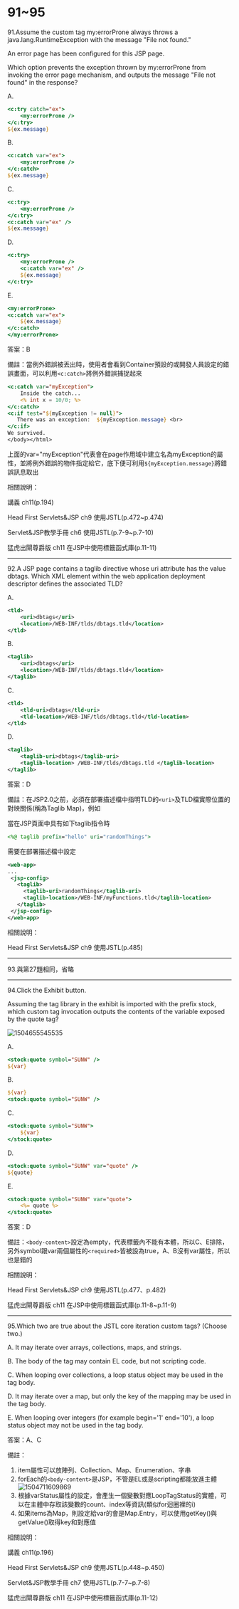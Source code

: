 91~95
========================
91.Assume the custom tag my:errorProne always throws a java.lang.RuntimeException with the message "File not found." 

An error page has been configured for this JSP page. 

Which option prevents the exception thrown by my:errorProne from invoking the error page mechanism, and outputs the message "File not found" in the response?

A.   

```jsp
<c:try catch="ex"> 
	<my:errorProne /> 
</c:try> 
${ex.message} 
```

B.  

```jsp
<c:catch var="ex"> 
	<my:errorProne /> 
</c:catch>
${ex.message} 
```

C.   

```jsp
<c:try> 
	<my:errorProne /> 
</c:try> 
<c:catch var="ex" /> 
${ex.message} 
```

D.   

```jsp
<c:try> 
	<my:errorProne /> 
	<c:catch var="ex" /> 
	${ex.message} 
</c:try> 
```

E.   

```jsp
<my:errorProne> 
<c:catch var="ex"> 
	${ex.message} 
</c:catch> 
</my:errorProne>
```

<!--sec data-title="解析" data-id="section91_2" data-collapse=true ces-->
答案：B

備註：當例外錯誤被丟出時，使用者會看到Container預設的或開發人員設定的錯誤畫面，可以利用`<c:catch>`將例外錯誤捕捉起來

```jsp
<c:catch var="myException">
    Inside the catch...
    <% int x = 10/0; %>      
</c:catch>
<c:if test="${myException != null}">
   There was an exception:  ${myException.message} <br>
</c:if>
We survived.
</body></html>
```

上面的var="myException"代表會在page作用域中建立名為myException的屬性，並將例外錯誤的物件指定給它，底下便可利用`${myException.message}`將錯誤訊息取出

相關說明：

講義 ch11(p.194)

Head First Servlets&JSP ch9 使用JSTL(p.472~p.474)

Servlet&JSP教學手冊 ch6 使用JSTL(p.7-9~p.7-10)

猛虎出閘尊爵版 ch11 在JSP中使用標籤函式庫(p.11-11)
<!--endsec-->

---
92.A JSP page contains a taglib directive whose uri attribute has the value dbtags. Which XML element within the web application deployment descriptor defines the associated TLD?

A.   

```xml
<tld> 
	<uri>dbtags</uri> 
	<location>/WEB-INF/tlds/dbtags.tld</location> 
</tld> 
```

B.   

```xml
<taglib> 
	<uri>dbtags</uri> 
	<location>/WEB-INF/tlds/dbtags.tld</location> 
</taglib> 
```

C.   

```xml
<tld> 
	<tld-uri>dbtags</tld-uri> 
	<tld-location>/WEB-INF/tlds/dbtags.tld</tld-location> 
</tld>
```

D.   

```xml
<taglib> 
	<taglib-uri>dbtags</taglib-uri> 
	<taglib-location> /WEB-INF/tlds/dbtags.tld </taglib-location> 
</taglib>
```

<!--sec data-title="解析" data-id="section92_2" data-collapse=true ces-->
答案：D

備註：在JSP2.0之前，必須在部署描述檔中指明TLD的`<uri>`及TLD檔實際位置的對映關係(稱為Taglib Map)，例如

當在JSP頁面中具有如下taglib指令時

```jsp
<%@ taglib prefix="hello" uri="randomThings">
```

需要在部署描述檔中設定

```xml
<web-app>
...
 <jsp-config>
   <taglib>
     <taglib-uri>randomThings</taglib-uri>
     <taglib-location>/WEB-INF/myFunctions.tld</taglib-location>
   </taglib>
 </jsp-config>
</web-app>
```

相關說明：

Head First Servlets&JSP ch9 使用JSTL(p.485)
<!--endsec-->

---
93.與第27題相同，省略

---
94.Click the Exhibit button. 

Assuming the tag library in the exhibit is imported with the prefix stock, which custom tag invocation outputs the contents of the variable exposed by the quote tag?

![1504655545535](../media/9039.jpeg)


A.   

```jsp
<stock:quote symbol="SUNW" /> 
${var} 
```

B.   

```jsp
${var} 
<stock:quote symbol="SUNW" />
```

 C.   

```jsp
<stock:quote symbol="SUNW"> 
	${var} 
</stock:quote> 
```

D.   

```jsp
<stock:quote symbol="SUNW" var="quote" />
${quote} 
```

E.   

```jsp
<stock:quote symbol="SUNW" var="quote"> 
	<%= quote %> 
</stock:quote>
```

<!--sec data-title="解析" data-id="section94_2" data-collapse=true ces-->
答案：D

備註：`<body-content>`設定為empty，代表標籤內不能有本體，所以C、E排除，另外symbol跟var兩個屬性的`<required>`皆被設為true，A、B沒有var屬性，所以也是錯的

相關說明：

Head First Servlets&JSP ch9 使用JSTL(p.477、p.482)

猛虎出閘尊爵版 ch11 在JSP中使用標籤函式庫(p.11-8~p.11-9)
<!--endsec-->

---
95.Which two are true about the JSTL core iteration custom tags? (Choose two.)

A.   It may iterate over arrays, collections, maps, and strings. 

B.   The body of the tag may contain EL code, but not scripting code. 

C.   When looping over collections, a loop status object may be used in the tag body. 

D.   It may iterate over a map, but only the key of the mapping may be used in the tag body. 

E.   When looping over integers (for example begin='1' end='10'), a loop status object may not be used in the tag body.

<!--sec data-title="解析" data-id="section95_2" data-collapse=true ces-->
答案：A、C

備註：

1. item屬性可以放陣列、Collection、Map、Enumeration、字串
2. forEach的`<body-content>`是JSP，不管是EL或是scripting都能放進主體
![1504711609869](../media/3027.jpeg)
3. 根據varStatus屬性的設定，會產生一個變數對應LoopTagStatus的實體，可以在主體中存取該變數的count、index等資訊(類似for迴圈裡的i)
4. 如果items為Map，則設定給var的會是Map.Entry，可以使用getKey()與getValue()取得key和對應值

相關說明：

講義 ch11(p.196)

Head First Servlets&JSP ch9 使用JSTL(p.448~p.450)

Servlet&JSP教學手冊 ch7 使用JSTL(p.7-7~p.7-8)

猛虎出閘尊爵版 ch11 在JSP中使用標籤函式庫(p.11-12)
<!--endsec-->